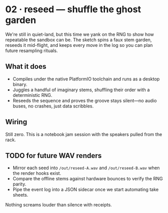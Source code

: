 # 02 · reseed — shuffle the ghost garden

We're still in quiet-land, but this time we yank on the RNG to show how repeatable the sandbox can be. The sketch spins a faux stem garden, reseeds it mid-flight, and keeps every move in the log so you can plan future resampling rituals.

## What it does

* Compiles under the native PlatformIO toolchain and runs as a desktop binary.
* Juggles a handful of imaginary stems, shuffling their order with a deterministic RNG.
* Reseeds the sequence and proves the groove stays silent—no audio buses, no crashes, just data scribbles.

## Wiring

Still zero. This is a notebook jam session with the speakers pulled from the rack.

## TODO for future WAV renders

* Mirror each seed into `/out/reseed-A.wav` and `/out/reseed-B.wav` when the render hooks exist.
* Compare the offline stems against hardware bounces to verify the RNG parity.
* Pipe the event log into a JSON sidecar once we start automating take sheets.

Nothing screams louder than silence with receipts.
